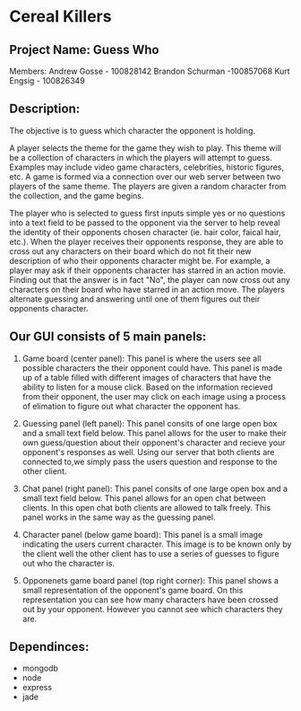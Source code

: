 Cereal Killers
==============

Project Name: Guess Who
-----------------------

Members: 
Andrew Gosse - 100828142
Brandon Schurman -100857068
Kurt Engsig - 100826349

Description:
-------------

The objective is to guess which character the opponent is holding.

A player selects the theme for the game they wish to play. This theme will be a collection of characters in which the players will attempt to guess. Examples may include video game characters, celebrities, historic figures, etc. A game is formed via a connection over our web server between two players of the same theme. The players are given a random character from the collection, and the game begins. 

The player who is selected to guess first inputs simple yes or no questions into a text field to be passed to the opponent via the server to help reveal the identity of their opponents chosen character (ie. hair color, faical hair, etc.). When the player receives their opponents response, they are able to cross out any characters on their board which do not fit their new description of who their opponents character might be. For example, a player may ask if their opponents character has starred in an action movie. Finding out that the answer is in fact "No", the player can now cross out any characters on their board who have starred in an action move. 
The players alternate guessing and answering until one of them figures out their opponents character.

Our GUI consists of 5 main panels:
----------------------------------


1.	Game board (center panel):
        This panel is where the users see all possible characters the their opponent could have. This panel is made up of a table filled with different images of         	characters that have the ability to listen for a mouse click. Based on the information recieved from their opponent, the user may click on each image using             a process of elimation to figure out what character the opponent has.

2.	Guessing panel (left panel):
        This panel consits of one large open box and a small text field below. This panel allows for the user to make their own guess/question about their opponent's           character and recieve your opponent's responses as well. Using our server that both clients are connected to,we simply pass the users question and response to         	the other client.

3.	Chat panel (right panel):
        This panel consits of one large open box and a small text field below. This panel allows for an open chat between clients. In this open chat both clients are           allowed to talk freely. This panel works in the same way as the guessing panel.

4.	Character panel (below game board):
        This panel is a small image indicating the users current character. This image is to be known only by the client well the other client has to use a series of         	guesses to figure out who the character is.

5.	Opponenets game board panel (top right corner):
        This panel shows a small representation of the opponent's game board. On this representation you can see how many characters have been crossed out by your         	opponent. However you cannot see which characters they are.

Dependinces:
-------------
- mongodb
- node
- express
- jade